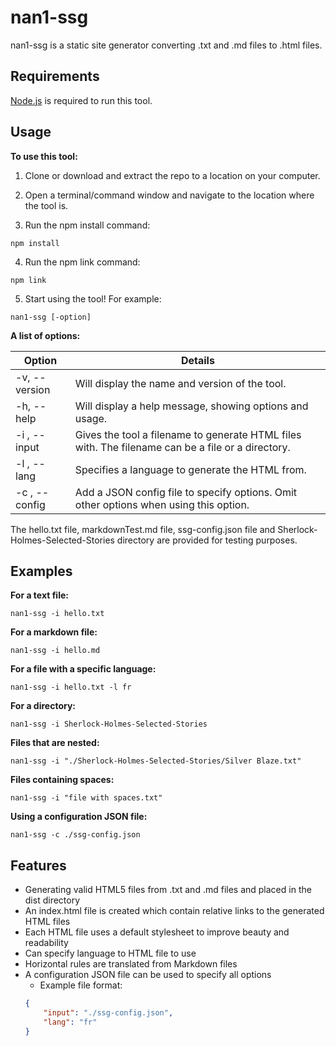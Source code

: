# nan1-ssg

nan1-ssg is a static site generator converting .txt and .md files to .html files.

## Requirements

[Node.js](https://nodejs.org/en/download/) is required to run this tool.

## Usage

**To use this tool:**

1. Clone or download and extract the repo to a location on your computer.

2. Open a terminal/command window and navigate to the location where the tool is.

3. Run the npm install command:
```
npm install
```

4. Run the npm link command:
```
npm link
```

5. Start using the tool! For example:

```
nan1-ssg [-option]
```

**A list of options:**

|  Option  | Details |
| ---------------| ---------------|
| -v, --version | Will display the name and version of the tool. |
| -h, --help | Will display a help message, showing options and usage. |
| -i <filename>, --input <filename> | Gives the tool a filename to generate HTML files with. The filename can be a file or a directory. |
| -l <language>, --lang <language> | Specifies a language to generate the HTML from. |
| -c <configFile>, --config <configFile> | Add a JSON config file to specify options. Omit other options when using this option. |

The hello.txt file, markdownTest.md file, ssg-config.json file and Sherlock-Holmes-Selected-Stories directory are provided for testing purposes.

## Examples

**For a text file:**
```
nan1-ssg -i hello.txt
```

**For a markdown file:**
```
nan1-ssg -i hello.md
```

**For a file with a specific language:**
```
nan1-ssg -i hello.txt -l fr
```  
  
**For a directory:**
```
nan1-ssg -i Sherlock-Holmes-Selected-Stories
```

**Files that are nested:**
```
nan1-ssg -i "./Sherlock-Holmes-Selected-Stories/Silver Blaze.txt"
```

**Files containing spaces:**
```
nan1-ssg -i "file with spaces.txt"
```

**Using a configuration JSON file:**
```
nan1-ssg -c ./ssg-config.json
```

## Features

- Generating valid HTML5 files from .txt and .md files and placed in the dist directory
- An index.html file is created which contain relative links to the generated HTML files
- Each HTML file uses a default stylesheet to improve beauty and readability
- Can specify language to HTML file to use
- Horizontal rules are translated from Markdown files
- A configuration JSON file can be used to specify all options
    - Example file format:
    ```json
    {
        "input": "./ssg-config.json",
        "lang": "fr"
    }
    ```

